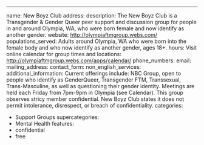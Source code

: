 ---
name: New Boyz Club
address: 
description: The New Boyz Club is a Transgender & Gender Queer peer support and discussion group for people in and around Olympia, WA, who were born female and now identify as another gender.
website: http://olympiaftmgroup.webs.com/
populations_served: Adults around Olympia, WA who were born into the female body and who now identify as another gender, ages 18+. 
hours: Visit online calendar for group times and locations: <http://olympiaftmgroup.webs.com/apps/calendar/>
phone_numbers:
email: 
mailing_address:
contact_form:
non_english_services: 
additional_information: Current offerings include: NBC Group, open to people who identify as GenderQueer, Transgender FTM, Transsexual, Trans-Masculine, as well as questioning their gender identity. Meetings are held each Friday from 7pm-9pm in Olympia (see Calendar). This group observes stricy member confidential. New Boyz Club states it does not permit intolerance, disrespect, or breach of confidentiality.
categories:
  - Support Groups
supercategories:
  - Mental Health
features:
  - confidential
  - free